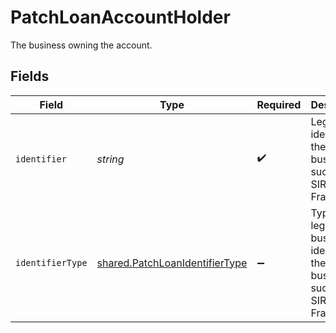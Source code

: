 # PatchLoanAccountHolder

The business owning the account.


## Fields

| Field                                                                                   | Type                                                                                    | Required                                                                                | Description                                                                             |
| --------------------------------------------------------------------------------------- | --------------------------------------------------------------------------------------- | --------------------------------------------------------------------------------------- | --------------------------------------------------------------------------------------- |
| `identifier`                                                                            | *string*                                                                                | :heavy_check_mark:                                                                      | Legal identifier of the business, such as its SIRET in France.                          |
| `identifierType`                                                                        | [shared.PatchLoanIdentifierType](../../../sdk/models/shared/patchloanidentifiertype.md) | :heavy_minus_sign:                                                                      | Type of legal business identifier of the business, such as the SIRET in France.         |